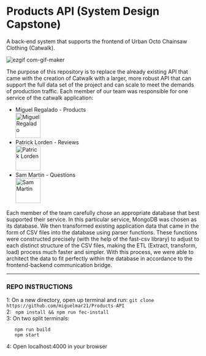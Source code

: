 # Products API (System Design Capstone) 

A back-end system that supports the frontend of Urban Octo Chainsaw Clothing (Catwalk).

![ezgif com-gif-maker](https://user-images.githubusercontent.com/76494184/147984331-5d1ac329-11eb-4534-afd4-8e1e065a5aa9.gif)

The purpose of this repository is to replace the already existing API that came with the creation of Catwalk with a larger, more robust API that can support the full data set of the project and can scale to meet the demands of production traffic. Each member of our team was responsible for one service of the catwalk application: 

 - Miguel Regalado - Products <br /> <a href="https://github.com/miguelmar21"><img src="https://avatars.githubusercontent.com/u/76494184?v=4" alt="Miguel Regalado" width="65"/></a>
 - Patrick Lorden - Reviews <br /> <a href="https://github.com/Hellequin5"><img src="https://avatars.githubusercontent.com/u/89110644?v=4" alt="Patrick Lorden" width="65"/></a>
 - Sam Martin - Questions <br /> <a href="https://github.com/martin110sam"><img src="https://avatars.githubusercontent.com/u/78275235?v=4" alt="Sam Martin" width="65"/></a>

Each member of the team carefully chose an appropriate database that best supported their service. In this particular service, MongoDB was chosen as its database. We then transformed existing application data that came in the form of CSV files into the database using parser functions. These functions were constructed precisely (with the help of the fast-csv library) to adjust to each distinct structure of the CSV files, making the ETL (Extract, transform, load) process much faster and simpler. With this process, we were able to architect the data to fit perfectly within the database in accordance to the frontend-backend communication bridge. 

---

### REPO INSTRUCTIONS

1: On a new directory, open up terminal and run: ``` git clone https://github.com/miguelmar21/Products-API ```<br />
2: ``` npm install && npm run fec-install``` <br />
3: On two split terminals: <br />
```
   npm run build
   npm start 
```
4: Open localhost:4000 in your browser <br />
